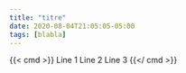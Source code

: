 ```yaml
---
title: "titre"
date: 2020-08-04T21:05:05-05:00
tags: [blabla]
---
```




{{< cmd >}}
Line 1
Line 2
Line 3
{{</ cmd >}}
